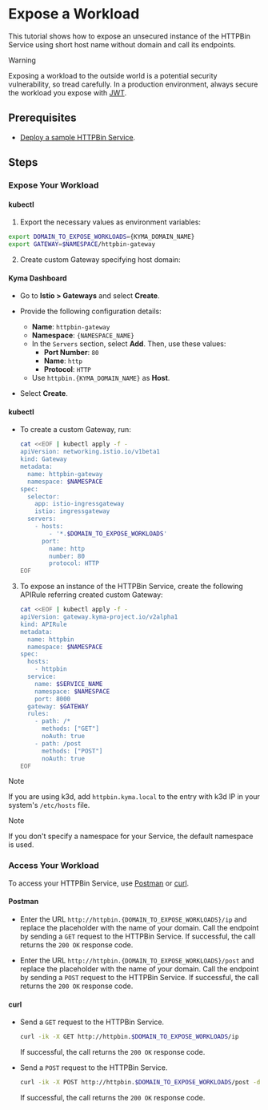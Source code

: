 # Expose a Workload

This tutorial shows how to expose an unsecured instance of the HTTPBin Service using short host name without domain and call its endpoints.

> [!WARNING]
>  Exposing a workload to the outside world is a potential security vulnerability, so tread carefully. In a production environment, always secure the workload you expose with [JWT](../../01-50-expose-and-secure-a-workload/v2alpha1/01-52-expose-and-secure-workload-jwt.md).

## Prerequisites

* [Deploy a sample HTTPBin Service](../../01-00-create-workload.md).

## Steps

### Expose Your Workload

#### **kubectl**

1. Export the necessary values as environment variables:

  ```bash
  export DOMAIN_TO_EXPOSE_WORKLOADS={KYMA_DOMAIN_NAME}
  export GATEWAY=$NAMESPACE/httpbin-gateway
  ```

2. Create custom Gateway specifying host domain:

<!-- tabs:start -->
#### **Kyma Dashboard**

* Go to **Istio > Gateways** and select **Create**.
* Provide the following configuration details:
    - **Name**: `httpbin-gateway`
    - **Namespace**: `{NAMESPACE_NAME}`
    - In the `Servers` section, select **Add**. Then, use these values:
      - **Port Number**: `80`
      - **Name**: `http`
      - **Protocol**: `HTTP`
    - Use `httpbin.{KYMA_DOMAIN_NAME}` as **Host**.

* Select **Create**.

#### **kubectl**

* To create a custom Gateway, run:

    ```bash
    cat <<EOF | kubectl apply -f -
    apiVersion: networking.istio.io/v1beta1
    kind: Gateway
    metadata:
      name: httpbin-gateway
      namespace: $NAMESPACE
    spec:
      selector:
        app: istio-ingressgateway
        istio: ingressgateway
      servers:
        - hosts:
            - '*.$DOMAIN_TO_EXPOSE_WORKLOADS'
          port:
            name: http
            number: 80
            protocol: HTTP
    EOF
    ```

<!-- tabs:end -->

3. To expose an instance of the HTTPBin Service, create the following APIRule referring created custom Gateway:

    ```bash
    cat <<EOF | kubectl apply -f -
    apiVersion: gateway.kyma-project.io/v2alpha1
    kind: APIRule
    metadata:
      name: httpbin
      namespace: $NAMESPACE
    spec:
      hosts:
        - httpbin
      service:
        name: $SERVICE_NAME
        namespace: $NAMESPACE
        port: 8000
      gateway: $GATEWAY
      rules:
        - path: /*
          methods: ["GET"]
          noAuth: true
        - path: /post
          methods: ["POST"]
          noAuth: true
    EOF
    ```

> [!NOTE]
> If you are using k3d, add `httpbin.kyma.local` to the entry with k3d IP in your system's `/etc/hosts` file.

> [!NOTE]
> If you don't specify a namespace for your Service, the default namespace is used.

### Access Your Workload

To access your HTTPBin Service, use [Postman](https://www.postman.com) or [curl](https://curl.se).

<!-- tabs:start -->
#### **Postman**

- Enter the URL `http://httpbin.{DOMAIN_TO_EXPOSE_WORKLOADS}/ip` and replace the placeholder with the name of your domain. Call the endpoint by sending a `GET` request to the HTTPBin Service. If successful, the call returns the `200 OK` response code.

- Enter the URL `http://httpbin.{DOMAIN_TO_EXPOSE_WORKLOADS}/post` and replace the placeholder with the name of your domain. Call the endpoint by sending a `POST` request to the HTTPBin Service. If successful, the call returns the `200 OK` response code.

#### **curl**

- Send a `GET` request to the HTTPBin Service.

  ```bash
  curl -ik -X GET http://httpbin.$DOMAIN_TO_EXPOSE_WORKLOADS/ip
  ```
  If successful, the call returns the `200 OK` response code.

- Send a `POST` request to the HTTPBin Service.

  ```bash
  curl -ik -X POST http://httpbin.$DOMAIN_TO_EXPOSE_WORKLOADS/post -d "test data"
  ```
  If successful, the call returns the `200 OK` response code.

<!-- tabs:end -->
